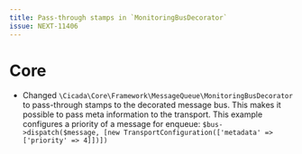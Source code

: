 ```yaml
---
title: Pass-through stamps in `MonitoringBusDecorator`
issue: NEXT-11406 
---
```

# Core
* Changed `\Cicada\Core\Framework\MessageQueue\MonitoringBusDecorator` to pass-through stamps to the decorated message bus. This makes it possible to pass meta information to the transport. This example configures a priority of a message for enqueue: `$bus->dispatch($message, [new TransportConfiguration(['metadata' => ['priority' => 4]])])` 
